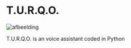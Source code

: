 # T.U.R.Q.O.
![afbeelding](https://github.com/DefChris/T.U.R.Q.O./assets/122092248/2afd47c7-ae05-4516-9f7b-91ba30d91ec8)

T.U.R.Q.O. is an voice assistant coded in Python
